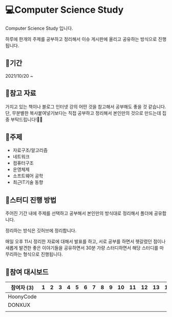 # 💻Computer Science Study

Computer Science Study 입니다.

 하루에 한개의 주제를 공부하고 정리해서 이슈 게시판에 올리고 공유하는 방식으로 진행됩니다.



## 📆기간

2021/10/20 ~ 



## 📑참고 자료

 가지고 있는 책이나 블로그 인터넷 강의 어떤 것을 참고해서 공부해도 좋을 것 같습니다.
 단, 무분별한 복사붙여넣기보다는 직접 공부하고 정리해서 본인만의 것으로 만드는데 집중 부탁드립니다!🙆‍♀️



## 📒주제

- 자료구조/알고리즘
- 네트워크
- 컴퓨터구조
- 운영체제
- 소프트웨어 공학
- 최근IT기술 동향




## 🚀스터디 진행 방법

 주어진 기간 내에 주제를 선택하고 공부해서 본인만의 방식대로 정리해서 폴더에 공유합니다.

 정리하는 방식은 깃허브에 정리합니다.

 매일 오후 11시 정리한 자료에 대해서 발표를 하고, 서로 공부를 하면서 헷갈렸던 점이나 새롭게 발견한 좋은 이야기들을 공유하면서 30분 가량 스터디하면서 해당 스터디를 마무리하는 형식으로 진행됩니다. 





## 🏁참여 대시보드

| 참여자 (3) | 1   | 2   | 3   | 4   | 5   | 6   | 7   | 8   | 9   | 10  | 11  | 12  | 13  | 14  | 15  | 16  |
| ---------- | --- | --- | --- | --- | --- | --- | --- | --- | --- | --- | --- | --- | --- | --- | --- | --- |
| HoonyCode  |     |     |     |     |     |     |     |     |     |     |     |     |     |     |     |     |
| DONXUX     |     |     |     |     |     |     |     |     |     |     |     |     |     |     |     |     |
|            |     |     |     |     |     |     |     |     |     |     |     |     |     |     |     |     |

